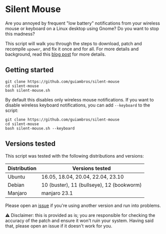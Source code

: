 # Silent Mouse

Are you annoyed by frequent "low battery" notifications from your wireless mouse or keyboard on a Linux desktop using Gnome? Do you want to stop this madness?

This script will walk you through the steps to download, patch and recompile `upower`, and fix it once and for all. For more details and background, read this [blog post](https://wrgms.com/disable-mouse-battery-low-spam-notification/) for more details.

## Getting started

```
git clone https://github.com/guiambros/silent-mouse
cd silent-mouse
bash silent-mouse.sh
```

By default this disables only wireless mouse notifications. If you want to disable wireless keyboard notifications, you can add `--keyboard` to the script:

```
git clone https://github.com/guiambros/silent-mouse
cd silent-mouse
bash silent-mouse.sh --keyboard
```


## Versions tested

This script was tested with the following distributions and versions:

| Distribution | Versions tested                           |
| ------------ | ----------------------------------------- |
| Ubuntu       | 16.05, 18.04, 20.04, 22.04, 23.10         |
| Debian       | 10 (buster), 11 (bullseye), 12 (bookworm) |
| Manjaro      | manjaro 23.1                              |

Please open an [issue](https://github.com/guiambros/silent-mouse/issues) if you're using another version and run into problems.

⚠️  Disclaimer: this is provided as is; you are responsible for checking the accuracy of the patch and ensure it won't ruin your system. Having said that, please open an issue if it doesn't work for you.
